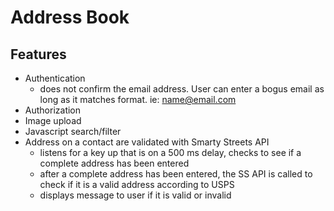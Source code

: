 # Address Book

## Features

* Authentication
  - does not confirm the email address. User can enter a bogus email as long as it matches format. ie: name@email.com
* Authorization
* Image upload
* Javascript search/filter
* Address on a contact are validated with Smarty Streets API  
  - listens for a key up that is on a 500 ms delay, checks to see if a complete address has been entered
  - after a complete address has been entered, the SS API is called to check if it is a valid address according to USPS
  - displays message to user if it is valid or invalid
